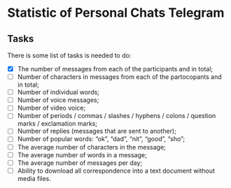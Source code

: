 # Statistic of Personal Chats Telegram

## Tasks

There is some list of tasks is needed to do:

- [x] The number of messages from each of the participants and in total;
- [ ] Number of characters in messages from each of the partocopants and in total;
- [ ] Number of individual words;
- [ ] Number of voice messages;
- [ ] Number of video voice;
- [ ] Number of periods / commas / slashes / hyphens / colons / question marks / exclamation marks;
- [ ] Number of replies (messages that are sent to another);
- [ ] Number of popular words: “ok”, “dad”, “nit”, “good”, “sho”;
- [ ] The average number of characters in the message;
- [ ] The average number of words in a message;
- [ ] The average number of messages per day;
- [ ] Ability to download all correspondence into a text document without media files.
